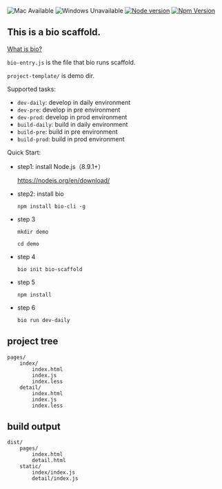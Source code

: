 ![Mac Available](https://img.shields.io/badge/Mac-available-brightgreen.svg) ![Windows Unavailable](https://img.shields.io/badge/Windows-unavailable-red.svg) [![Node version](https://img.shields.io/badge/node-%3E%3D%208.9.1-brightgreen.svg)](http://nodejs.org/) [![Npm Version](https://img.shields.io/badge/npm-%3E%3D%205.5.1-brightgreen.svg)](https://www.npmjs.com/)


## This is a bio scaffold.

[What is bio?](https://github.com/weidian-inc/bio-cli)

`bio-entry.js` is the file that bio runs scaffold.

`project-template/` is demo dir.

Supported tasks:

+   `dev-daily`: develop in daily environment
+   `dev-pre`: develop in pre environment
+   `dev-prod`: develop in prod environment
+   `build-daily`: build in daily environment
+   `build-pre`: build in pre environment
+   `build-prod`: build in prod environment

Quick Start:

+   step1: install Node.js（8.9.1+）

    https://nodejs.org/en/download/

+   step2: install bio

    `npm install bio-cli -g`

+   step 3

    `mkdir demo`

    `cd demo`
    
+   step 4

    `bio init bio-scaffold`

+   step 5

    ```
    npm install
    ```
    
+   step 6
    
    ```
    bio run dev-daily
    ```

## project tree

```
pages/
    index/
        index.html
        index.js
        index.less
    detail/
        index.html
        index.js
        index.less
```

## build output

```
dist/
    pages/
        index.html
        detail.html
    static/
        index/index.js
        detail/index.js
```